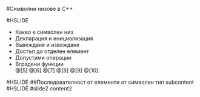 #Символни низове в С++

#HSLIDE

* Какво е символен низ  
* Декларация и инициализация  
* Въвеждане и извеждане  
* Достъп до отделен елемент  
* Допустими операции  
* Вградени функции  
@[5]
@[6]
@[7]
@[8]
@[9]
@[10]



#HSLIDE
##Последователност от елементи от символен тип
subcontent
#HSLIDE
#slide2
content2
